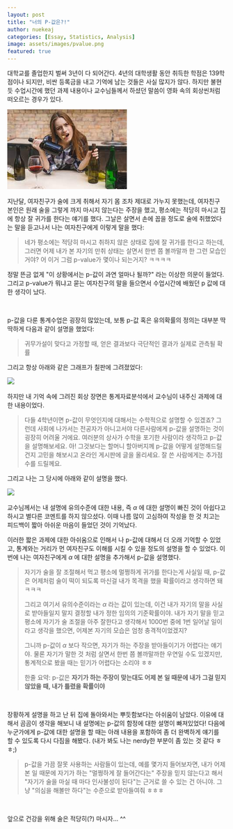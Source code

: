 ```yaml
---
layout: post
title: "너의 P-값은?!"
author: nuekeaj
categories: [Essay, Statistics, Analysis]
image: assets/images/pvalue.png
featured: true
---
```


대학교를 졸업한지 벌써 3년이 다 되어간다. 4년의 대학생활 동안 취득한 학점은 139학점이나 되지만, 비싼 등록금을 내고 기억에 남는 것들은 사실 많지가 않다. 하지만 불현듯 수업시간에 했던 과제 내용이나 교수님들께서 하셨던 말씀이 영화 속의 회상씬처럼 떠오르는 경우가 있다. 

<img src="../assets/images/drunken_girl.jpeg">

지난달, 여자친구가 술에 크게 취해서 자기 몸 조차 제대로 가누지 못했는데, 여자친구 본인은 원래 술을 그렇게 까지 마시지 않는다는 주장을 했고, 평소에는 적당히 마시고 집에 항상 잘 귀가를 한다는 얘기를 했다. 그날은 살면서 손에 꼽을 정도로 술에 취했었다는 말을 듣고나서 나는 여자친구에게 이렇게 말을 했다:

> 네가 평소에는 적당히 마시고 취하지 않은 상태로 집에 잘 귀가를 한다고 하는데, 그러면 어제 내가 본 자기의 만취 상태는 살면서 한번 쯤 볼까말까 한 그런 모습인거야? 어 이거 그럼 p-value가 몇이나 되는거지? ㅋㅋㅋㅋ

정말 뜬금 없게 "이 상황에서는 p-값이 과연 얼마나 될까?" 라는 이상한 의문이 들었다. 그리고 p-value가 뭐냐고 묻는 여자친구의 말을 들으면서 수업시간에 배웠던 p 값에 대한 생각이 났다.

<br>

p-값을 다룬 통계수업은 굉장히 많았는데, 보통 p-값 혹은 유의확률의 정의는 대부분 딱딱하게 다음과 같이 설명을 했었다: 

> 귀무가설이 맞다고 가정할 때, 얻은 결과보다 극단적인 결과가 실제로 관측될 확률

그리고 항상 아래와 같은 그래프가 칠판에 그려졌었다:

<img src="https://www.simplypsychology.org/p-value.jpg?ezimgfmt=ng%3Awebp%2Fngcb30%2Frs%3Adevice%2Frscb30-2">

<br>

하지만 내 기억 속에 그려진 회상 장면은 통계자료분석에서 교수님이 내주신 과제에 대한 내용이었다. 

> 다들 4학년이면 p-값이 무엇인지에 대해서는 수학적으로 설명할 수 있겠죠? 그런데 사회에 나가서는 전공자가 아니고서야 다른사람에게 p-값을 설명하는 것이 굉장히 어려울 거에요. 여러분의 상사가 수학을 포기한 사람이라 생각하고 p-값을 설명해보세요. 아! 그것보다는 할머니 할아버지께 p-값을 어떻게 설명해드릴 건지 고민을 해보시고 온라인 게시판에 글을 올리세요. 잘 쓴 사람에게는 추가점수를 드릴께요.

그리고 나는 그 당시에 아래와 같이 설명을 했다.

<img src="../assets/images/expalin_pval.png">

교수님께서는 내 설명에 유의수준에 대한 내용, 즉 $\alpha$ 에 대한 설명이 빠진 것이 아쉽다고 하시고 별다른 코멘트를 하지 않으셨다. 이때 나름 많이 고심하여 작성을 한 것 치고는 피드백이 짧아 아쉬운 마음이 들었던 것이 기억났다. 

이러한 짧은 과제에 대한 아쉬움으로 인해서 나 p-값에 대해서 더 오래 기억할 수 있었고, 통계와는 거리가 먼 여자친구도 이해를 시킬 수 있을 정도의 설명을 할 수 있었다. 이번에 나는 여자친구에게 $\alpha$ 에 대한 설명을 추가해서 p-값을 설명했다.

> 자기가 술을 잘 조절해서 먹고 평소에 멀쩡하게 귀가를 한다는게 사실일 때, p-값은 어제처럼 술이 떡이 되도록 마신걸 내가 목격을 했을 확률이라고 생각하면 돼 ㅋㅋㅋ 
>
> 그리고 여기서 유의수준이라는 $\alpha$ 라는 값이 있는데, 이건 내가 자기의 말을 사실로 받아들일지 말지 결정할 내가 정한 임의의 기준확률이야. 내가 자기 말을 믿고 평소에 자기가 술 조절을 아주 잘한다고 생각해서 1000번 중에 1번 일어날 일이라고 생각을 했으면, 어제본 자기의 모습은 엄청 충격적이었겠지?
>
> 그니까 p-값이 $\alpha$ 보다 작으면, 자기가 하는 주장을 받아들이기가 어렵다는 얘기야. 물론 자기가 말한 것 처럼 살면서 한번 쯤 볼까말까한 우연일 수도 있겠지만, 통계적으로 봤을 때는 믿기가 어렵다는 소리야 ㅎㅎ 
>
> 한줄 요약: p-값은 **자기가 하는 주장이 맞는대도 어제 본 일 때문에 내가 그걸 믿지 않았을 때, 내가 틀렸을 확률이야**

<br>

장황하게 설명을 하고 난 뒤 집에 돌아와서는 뿌듯함보다는 아쉬움이 남았다. 이유에 대해서 곰곰이 생각을 해보니 내 설명에는 p-값의 함정에 대한 설명이 빠져있었다! 다음에 누군가에게 p-값에 대한 설명을 할 때는 아래 내용을 포함하여 좀 더 완벽하게 얘기를 할 수 있도록 다시 다짐을 해봤다. (내가 봐도 나는 nerdy한 부분이 좀 있는 것 같다 ㅎㅎ;)

> p-값을 가끔 잘못 사용하는 사람들이 있는데, 예를 몇가지 들어보자면, 내가 어제 본 일 때문에 자기가 하는 "멀쩡하게 잘 들어간다는" 주장을 믿지 않는다고 해서 "자기가 술을 마실 때 마다 인사불성이 된다"는 근거로 쓸 수 있는 건 아니야. 그냥 "의심을 해볼만 하다"는 수준으로 받아들여줘 ㅎㅎㅎ

<br>

앞으로 건강을 위해 술은 적당히(?) 마시자... ^^

